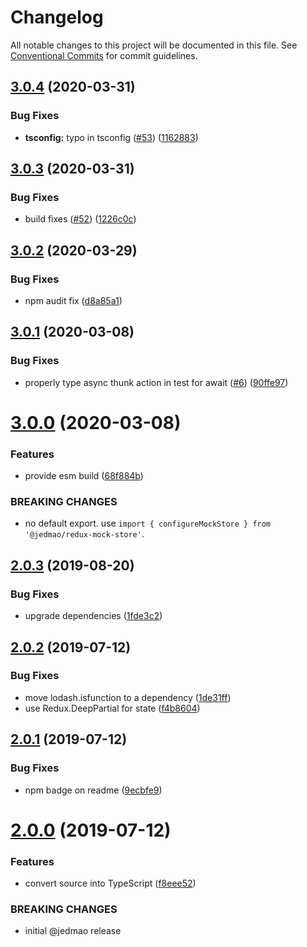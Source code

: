# Changelog

All notable changes to this project will be documented in this file. See
[Conventional Commits](https://conventionalcommits.org) for commit guidelines.

## [3.0.4](https://github.com/jedmao/redux-mock-store/compare/v3.0.3...v3.0.4) (2020-03-31)


### Bug Fixes

* **tsconfig:** typo in tsconfig ([#53](https://github.com/jedmao/redux-mock-store/issues/53)) ([1162883](https://github.com/jedmao/redux-mock-store/commit/11628834e6389b7772c4e961bd40ce06f3302b80))

## [3.0.3](https://github.com/jedmao/redux-mock-store/compare/v3.0.2...v3.0.3) (2020-03-31)


### Bug Fixes

* build fixes ([#52](https://github.com/jedmao/redux-mock-store/issues/52)) ([1226c0c](https://github.com/jedmao/redux-mock-store/commit/1226c0ca2fb49d306115300455d0cea7f0938c26))

## [3.0.2](https://github.com/jedmao/redux-mock-store/compare/v3.0.1...v3.0.2) (2020-03-29)


### Bug Fixes

* npm audit fix ([d8a85a1](https://github.com/jedmao/redux-mock-store/commit/d8a85a17992781d0811cb42e8e747a771ae0aec4))

## [3.0.1](https://github.com/jedmao/redux-mock-store/compare/v3.0.0...v3.0.1) (2020-03-08)


### Bug Fixes

* properly type async thunk action in test for await ([#6](https://github.com/jedmao/redux-mock-store/issues/6)) ([90ffe97](https://github.com/jedmao/redux-mock-store/commit/90ffe97))

# [3.0.0](https://github.com/jedmao/redux-mock-store/compare/v2.0.3...v3.0.0) (2020-03-08)


### Features

* provide esm build ([68f884b](https://github.com/jedmao/redux-mock-store/commit/68f884b))


### BREAKING CHANGES

* no default export. use `import { configureMockStore } from
'@jedmao/redux-mock-store'`.

## [2.0.3](https://github.com/jedmao/redux-mock-store/compare/v2.0.2...v2.0.3) (2019-08-20)


### Bug Fixes

* upgrade dependencies ([1fde3c2](https://github.com/jedmao/redux-mock-store/commit/1fde3c2))

## [2.0.2](https://github.com/jedmao/redux-mock-store/compare/v2.0.1...v2.0.2) (2019-07-12)


### Bug Fixes

* move lodash.isfunction to a dependency ([1de31ff](https://github.com/jedmao/redux-mock-store/commit/1de31ff))
* use Redux.DeepPartial for state ([f4b8604](https://github.com/jedmao/redux-mock-store/commit/f4b8604))

## [2.0.1](https://github.com/jedmao/redux-mock-store/compare/v2.0.0...v2.0.1) (2019-07-12)


### Bug Fixes

* npm badge on readme ([9ecbfe9](https://github.com/jedmao/redux-mock-store/commit/9ecbfe9))

# [2.0.0](https://github.com/jedmao/redux-mock-store/compare/v1.5.0...v2.0.0) (2019-07-12)


### Features

* convert source into TypeScript ([f8eee52](https://github.com/jedmao/redux-mock-store/commit/f8eee52))


### BREAKING CHANGES

* initial @jedmao release
